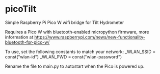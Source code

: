 # picoTilt
Simple Raspberry Pi Pico W wifi bridge for Tilt Hydrometer

Requires a Pico W with bluetooth-enabled micropython firmware, more information at https://www.raspberrypi.com/news/new-functionality-bluetooth-for-pico-w/

To use, set the following constants to match your network:
  _WLAN_SSID = const("wlan-id")
  _WLAN_PWD = const("wlan-password")

Rename the file to main.py to autostart when the Pico is powered up.
